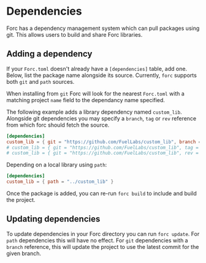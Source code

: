 # Dependencies

Forc has a dependency management system which can pull packages using git. This allows users to build and share Forc libraries.

## Adding a dependency

If your `Forc.toml` doesn't already have a `[dependencies]` table, add one. Below, list the package name alongside its source. Currently, `forc` supports both `git` and `path` sources.

When installing from `git` Forc will look for the nearest `Forc.toml` with a matching project `name` field to the dependancy name specified.

The following example adds a library dependency named `custom_lib`. Alongside git dependencies you may specify a `branch`, `tag` or `rev` reference from which forc should fetch the source.

```toml
[dependencies]
custom_lib = { git = "https://github.com/FuelLabs/custom_lib", branch = "master" }
# custom_lib = { git = "https://github.com/FuelLabs/custom_lib", tag = "v0.0.1" }
# custom_lib = { git = "https://github.com/FuelLabs/custom_lib", rev = "87f80bdf323e2d64e213895d0a639ad468f4deff" }
```

Depending on a local library using `path`:

```toml
[dependencies]
custom_lib = { path = "../custom_lib" }
```

Once the package is added, you can re-run `forc build` to include and build the project.

## Updating dependencies

To update dependencies in your Forc directory you can run `forc update`. For `path` dependencies this will have no effect. For `git` dependencies with a `branch` reference, this will update the project to use the latest commit for the given branch.
